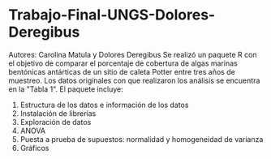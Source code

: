 # Trabajo-Final-UNGS-Dolores-Deregibus
Autores: Carolina Matula y Dolores Deregibus
Se realizó un paquete R con el objetivo de comparar el porcentaje de cobertura de algas marinas bentónicas antárticas de un sitio de caleta Potter entre tres años de muestreo.
Los datos originales con que realizaron los análisis se encuentra en la "Tabla 1".
El paquete incluye:
1. Estructura de los datos e información de los datos
2. Instalación de librerías
3. Exploración de datos
4. ANOVA
5. Puesta a prueba de supuestos: normalidad y homogeneidad de varianza
6. Gráficos


